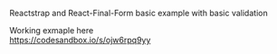 Reactstrap and React-Final-Form basic example with basic validation

Working exmaple here
<br>
https://codesandbox.io/s/ojw6rpq9yy
